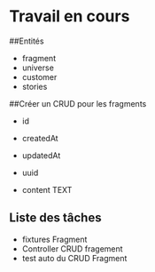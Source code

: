 # Travail en cours

##Entités

- fragment
- universe
- customer
- stories

##Créer un CRUD pour les fragments

- id
- createdAt
- updatedAt
- uuid

- content TEXT

## Liste des tâches

- fixtures Fragment
- Controller CRUD fragement
- test auto du CRUD Fragment
